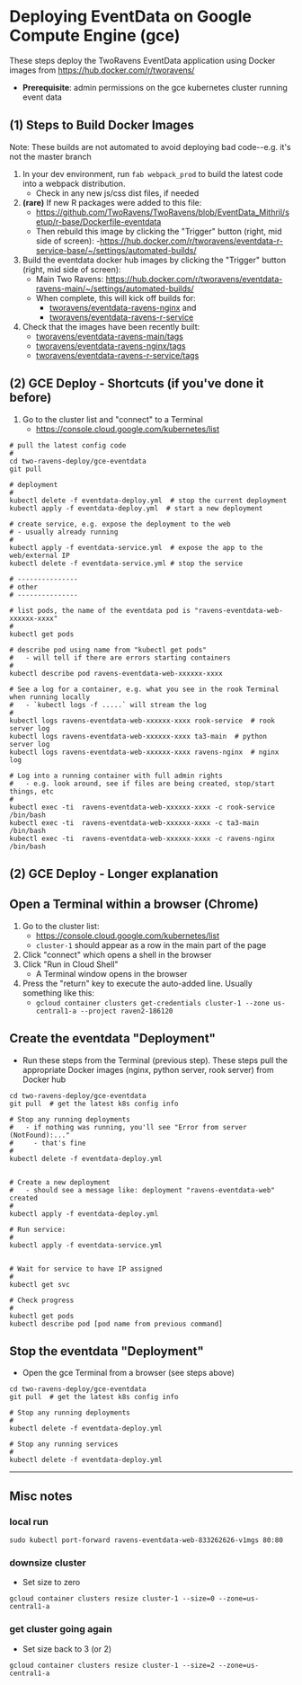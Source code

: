 # Deploying EventData on Google Compute Engine (gce)

These steps deploy the TwoRavens EventData application using Docker images from https://hub.docker.com/r/tworavens/

- **Prerequisite**: admin permissions on the gce kubernetes cluster running event data

## (1) Steps to Build Docker Images

Note: These builds are not automated to avoid deploying bad code--e.g. it's not the master branch 

1. In your dev environment, run `fab webpack_prod` to build the latest code into a webpack distribution.
     - Check in any new js/css dist files, if needed
1. **(rare)** If new R packages were added to this file:
    - https://github.com/TwoRavens/TwoRavens/blob/EventData_Mithril/setup/r-base/Dockerfile-eventdata
    - Then rebuild this image by clicking the "Trigger" button (right, mid side of screen):
        -https://hub.docker.com/r/tworavens/eventdata-r-service-base/~/settings/automated-builds/
1. Build the eventdata docker hub images by clicking the "Trigger" button (right, mid side of screen):
    - Main Two Ravens: https://hub.docker.com/r/tworavens/eventdata-ravens-main/~/settings/automated-builds/
    - When complete, this will kick off builds for:
        - [tworavens/eventdata-ravens-nginx](https://hub.docker.com/r/tworavens/eventdata-ravens-nginx/) and 
        - [tworavens/eventdata-ravens-r-service](https://hub.docker.com/r/tworavens/eventdata-ravens-r-service/)
1. Check that the images have been recently built:
    - [tworavens/eventdata-ravens-main/tags](https://hub.docker.com/r/tworavens/eventdata-ravens-main/tags/)
    - [tworavens/eventdata-ravens-nginx/tags](https://hub.docker.com/r/tworavens/eventdata-ravens-nginx/tags/) 
    - [tworavens/eventdata-ravens-r-service/tags](https://hub.docker.com/r/tworavens/eventdata-ravens-r-service/tags/)

## (2) GCE Deploy - Shortcuts (if you've done it before)

1. Go to the cluster list and "connect" to a Terminal
    - https://console.cloud.google.com/kubernetes/list

```
# pull the latest config code
#
cd two-ravens-deploy/gce-eventdata
git pull

# deployment
#
kubectl delete -f eventdata-deploy.yml  # stop the current deployment
kubectl apply -f eventdata-deploy.yml  # start a new deployment

# create service, e.g. expose the deployment to the web
# - usually already running
#
kubectl apply -f eventdata-service.yml  # expose the app to the web/external IP
kubectl delete -f eventdata-service.yml # stop the service

# ---------------
# other
# ---------------

# list pods, the name of the eventdata pod is "ravens-eventdata-web-xxxxxx-xxxx"
#
kubectl get pods

# describe pod using name from "kubectl get pods"
#   - will tell if there are errors starting containers
#
kubectl describe pod ravens-eventdata-web-xxxxxx-xxxx

# See a log for a container, e.g. what you see in the rook Terminal when running locally
#   - `kubectl logs -f .....` will stream the log
#
kubectl logs ravens-eventdata-web-xxxxxx-xxxx rook-service  # rook server log
kubectl logs ravens-eventdata-web-xxxxxx-xxxx ta3-main  # python server log
kubectl logs ravens-eventdata-web-xxxxxx-xxxx ravens-nginx  # nginx log

# Log into a running container with full admin rights
#   - e.g. look around, see if files are being created, stop/start things, etc
#
kubectl exec -ti  ravens-eventdata-web-xxxxxx-xxxx -c rook-service /bin/bash
kubectl exec -ti  ravens-eventdata-web-xxxxxx-xxxx -c ta3-main /bin/bash
kubectl exec -ti  ravens-eventdata-web-xxxxxx-xxxx -c ravens-nginx /bin/bash

```
## (2) GCE Deploy - Longer explanation

## Open a Terminal within a browser (Chrome)

1. Go to the cluster list:
    - https://console.cloud.google.com/kubernetes/list
    - `cluster-1` should appear as a row in the main part of the page
1. Click "connect" which opens a shell in the browser
1. Click "Run in Cloud Shell"
    - A Terminal window opens in the browser
1. Press the "return" key to execute the auto-added line.  Usually something like this:
    - `gcloud container clusters get-credentials cluster-1 --zone us-central1-a --project raven2-186120`

## Create the eventdata "Deployment"

- Run these steps from the Terminal (previous step).  These steps pull the appropriate Docker images (nginx, python server, rook server) from Docker hub

```
cd two-ravens-deploy/gce-eventdata
git pull  # get the latest k8s config info

# Stop any running deployments
#   - if nothing was running, you'll see "Error from server (NotFound):..."
#     - that's fine
#
kubectl delete -f eventdata-deploy.yml


# Create a new deployment
#   - should see a message like: deployment "ravens-eventdata-web" created
#
kubectl apply -f eventdata-deploy.yml

# Run service:
#
kubectl apply -f eventdata-service.yml


# Wait for service to have IP assigned
#
kubectl get svc

# Check progress
#
kubectl get pods
kubectl describe pod [pod name from previous command]
```

## Stop the eventdata "Deployment"

- Open the gce Terminal from a browser (see steps above)

```
cd two-ravens-deploy/gce-eventdata
git pull  # get the latest k8s config info

# Stop any running deployments
#
kubectl delete -f eventdata-deploy.yml

# Stop any running services
#
kubectl delete -f eventdata-deploy.yml
```

---

## Misc notes

### local run

```
sudo kubectl port-forward ravens-eventdata-web-833262626-v1mgs 80:80
```

### downsize cluster

- Set size to zero

```
gcloud container clusters resize cluster-1 --size=0 --zone=us-central1-a
```

### get cluster going again

- Set size back to 3 (or 2)

```
gcloud container clusters resize cluster-1 --size=2 --zone=us-central1-a
```
